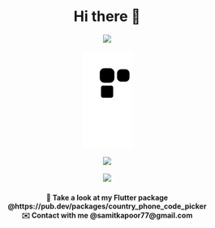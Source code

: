 <h1 align="center">Hi there 👋 </h1>

<p align="center">
  <img src="https://cardivo.vercel.app/api?name=📛%20Samit%20Kapoor&description=20%20Year%20Old,%20CSE%20Undergrad%20from%20New%20Delhi,%20India.%20📌%20Currently%20working%20on%20Flutter,%20DSA,%20Node.js🔭&image=https://user-images.githubusercontent.com/77121931/166812138-75ad476d-375f-4b93-bb27-27783b714a0a.jpg&backgroundColor=%237957d4&linkedin=Samit%20%20Kapoor&github=samitkapoor&instagram=im_samit&pattern=ticTacToe&colorPattern=%239a68ff" />
</p>

<p align="center">
  <img src="https://raw.githubusercontent.com/samitkapoor/samitkapoor/output/github-snake-dark.svg" />
</p>

<!-- ![SmartSelect_20220203-171423_One UI Home](https://user-images.githubusercontent.com/77121931/152338983-9cb9570c-0a18-4cff-b9e2-6b211bfd8fd2.gif)![SmartSelect_20220203-171515](https://user-images.githubusercontent.com/77121931/152338910-81b01713-e751-4454-b4f6-882bd8f48560.gif) -->

<p align="center">
  <img src="https://github-readme-streak-stats.herokuapp.com?user=samitkapoor&theme=buefy-dark&hide_border=true&date_format=j%20M%5B%20Y%5D" />
</p>

<p align="center">
  <img src="https://profile-counter.glitch.me/{samitkapoor}/count.svg" />
</p>

<h4 align="center">👀 Take a look at my Flutter package @https://pub.dev/packages/country_phone_code_picker  <br>
✉️ Contact with me @samitkapoor77@gmail.com</h4>
